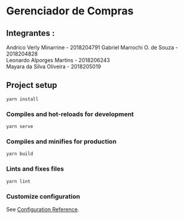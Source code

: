 # Gerenciador de Compras 

## Integrantes :
Andrico Verly Minarrine - 2018204791
Gabriel Marrochi O. de Souza - 2018204828   
Leonardo Alporges Martins - 2018206243   
Mayara da Silva Oliveira - 2018205019

## Project setup
```
yarn install
```

### Compiles and hot-reloads for development
```
yarn serve
```

### Compiles and minifies for production
```
yarn build
```

### Lints and fixes files
```
yarn lint
```

### Customize configuration
See [Configuration Reference](https://cli.vuejs.org/config/).
